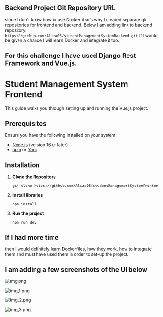 ## Backend Project Git Repository URL
since I don't know how to use Docker that's why I created separate git repositories for frontend and backend.
Below I am adding link to backend repository.
`https://github.com/Aliza05/studentManagementSystemBackend.git`
If I would be given a chance I will learn Docker and integrate it too.

## For this challenge I have used Django Rest Framework and Vue.js.

# Student Management System Frontend

This guide walks you through setting up and running the Vue.js project.

## Prerequisites

Ensure you have the following installed on your system:

- [Node.js](https://nodejs.org/) (version 16 or later)
- [npm](https://www.npmjs.com/) or [Yarn](https://yarnpkg.com/)

## Installation

1. **Clone the Repository**
   ```sh
   git clone https://github.com/Aliza05/studentManagementSystemFrontend.git

2. **Install libraries**
    ```sh
    npm install

3. **Run the project**
    ```sh
    npm run dev
   
## If I had more time
then I would definitely learn Dockerfiles, how they work, how to integrate them and must have used them in order to set-up the project.

## I am adding a few screenshots of the UI below 

![img.png](img.png)

![img_1.png](img_1.png)

![img_2.png](img_2.png)

![img_3.png](img_3.png)
